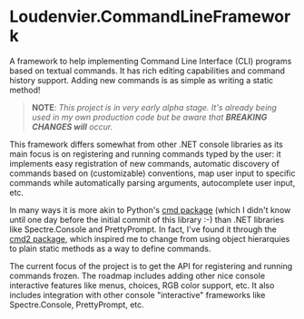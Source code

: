 # Loudenvier.CommandLineFramework
A framework to help implementing Command Line Interface (CLI) programs based on textual commands. It has rich editing capabilities and command history support. Adding new commands is as simple as writing a static method!

> **NOTE**: _This project is in very early alpha stage. It's already being used in my own production code but be aware that ***BREAKING CHANGES will*** occur._

This framework differs somewhat from other .NET console libraries as its main focus is on registering and running commands typed by the user: it implements easy registration of new commands, automatic discovery of commands based on (customizable) conventions, map user input to specific commands while automatically parsing arguments, autocomplete user input, etc.

In many ways it is more akin to Python's [cmd package](https://docs.python.org/3/library/cmd.html) (which I didn't know until one day before the initial commit of this library :-) than .NET libraries like Spectre.Console and PrettyPrompt. In fact, I've found it through the [cmd2 package](https://cmd2.readthedocs.io/en/stable/), which inspired me to change from using object hierarquies to plain static methods as a way to define commands.
 
The current focus of the project is to get the API for registering and running commands frozen. The roadmap includes adding other nice console interactive features like menus, choices, RGB color support, etc. It also includes integration with other console "interactive" frameworks like Spectre.Console, PrettyPrompt, etc.
